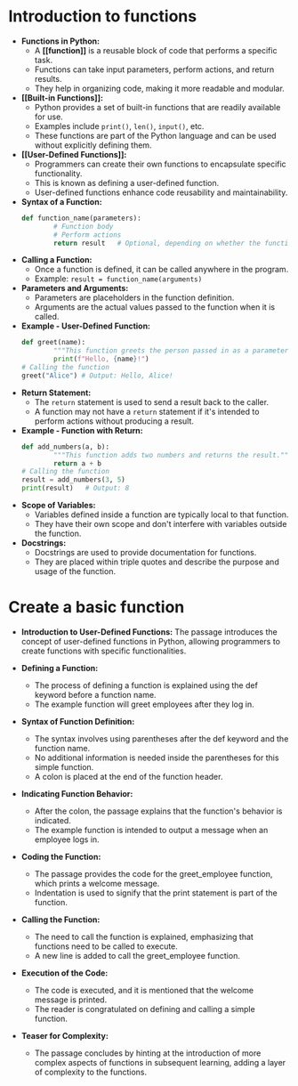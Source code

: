 # Introduction to functions

- **Functions in Python:**
	- A **[[function]]** is a reusable block of code that performs a specific task.
	- Functions can take input parameters, perform actions, and return results.
	- They help in organizing code, making it more readable and modular.
- **[[Built-in Functions]]:**
	- Python provides a set of built-in functions that are readily available for use.
	- Examples include `print()`, `len()`, `input()`, etc.
	- These functions are part of the Python language and can be used without explicitly defining them.
- **[[User-Defined Functions]]:**
	- Programmers can create their own functions to encapsulate specific functionality.
	- This is known as defining a user-defined function.
	- User-defined functions enhance code reusability and maintainability.
- **Syntax of a Function:**
	```python
	def function_name(parameters):
			# Function body
			# Perform actions
			return result	# Optional, depending on whether the function should return a value
	```
- **Calling a Function:**
	- Once a function is defined, it can be called anywhere in the program.
	- Example: `result = function_name(arguments)`
- **Parameters and Arguments:**
	- Parameters are placeholders in the function definition.
	- Arguments are the actual values passed to the function when it is called.
- **Example - User-Defined Function:**
	```python
	def greet(name):
			"""This function greets the person passed in as a parameter."""
			print(f"Hello, {name}!")
	# Calling the function
	greet("Alice") # Output: Hello, Alice!
	```
- **Return Statement:**
	- The `return` statement is used to send a result back to the caller.
	- A function may not have a `return` statement if it's intended to perform actions without producing a result.
- **Example - Function with Return:**
	```python
	def add_numbers(a, b):
			"""This function adds two numbers and returns the result."""
			return a + b
	# Calling the function
	result = add_numbers(3, 5)
	print(result)	# Output: 8
	```
- **Scope of Variables:**
	- Variables defined inside a function are typically local to that function.
	- They have their own scope and don't interfere with variables outside the function.
- **Docstrings:**
	- Docstrings are used to provide documentation for functions.
	- They are placed within triple quotes and describe the purpose and usage of the function.

# Create a basic function

- **Introduction to User-Defined Functions:**
	The passage introduces the concept of user-defined functions in Python, allowing programmers to create functions with specific functionalities.

- **Defining a Function:**
	- The process of defining a function is explained using the def keyword before a function name.
	- The example function will greet employees after they log in.

- **Syntax of Function Definition:**
	- The syntax involves using parentheses after the def keyword and the function name.
	- No additional information is needed inside the parentheses for this simple function.
	- A colon is placed at the end of the function header.

- **Indicating Function Behavior:**
	- After the colon, the passage explains that the function's behavior is indicated.
	- The example function is intended to output a message when an employee logs in.

- **Coding the Function:**
	- The passage provides the code for the greet_employee function, which prints a welcome message.
	- Indentation is used to signify that the print statement is part of the function.

- **Calling the Function:**
	- The need to call the function is explained, emphasizing that functions need to be called to execute.
	- A new line is added to call the greet_employee function.

- **Execution of the Code:**
	- The code is executed, and it is mentioned that the welcome message is printed.
	- The reader is congratulated on defining and calling a simple function.

- **Teaser for Complexity:**
	- The passage concludes by hinting at the introduction of more complex aspects of functions in subsequent learning, adding a layer of complexity to the functions.